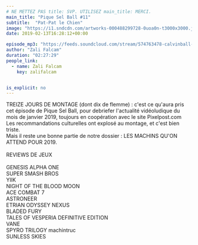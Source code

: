 ```yaml
---
# NE METTEZ PAS title: SVP. UTILISEZ main_title: MERCI.
main_title: "Pique Sel Ball #11"
subtitle:  "Pat-Pat le Chien"
image: "https://i1.sndcdn.com/artworks-000488299728-0uoa0n-t3000x3000.jpg"
date: 2019-02-13T16:28:12+00:00

episode_mp3: "https://feeds.soundcloud.com/stream/574763478-calvinball-radio-pique-sel-ball-11-pat-pat-le-chien.mp3"
author: "Zali Falcam"
duration: "02:27:29"
people_link: 
  - name: Zali Falcam
    key: zalifalcam


is_explicit: no
---
```


<PodcastHeader/>

<!-- ECRIRE LA DESCRIPTION DE L'EPISODE SOUS CETTE LIGNE -->
TREIZE JOURS DE MONTAGE (dont dix de flemme) : c'est ce qu'aura pris cet épisode de Pique Sel Ball, pour debriefer l'actualité vidéoludique du mois de janvier 2019, toujours en coopération avec le site Pixelpost.com<br>Les recommandations culturelles ont explosé au montage, et c'est bien triste.<br>Mais il reste une bonne partie de notre dossier : LES MACHINS QU'ON ATTEND POUR 2019.<br><br>REVIEWS DE JEUX<br><br>GENESIS ALPHA ONE<br>SUPER SMASH BROS<br>YIIK<br>NIGHT OF THE BLOOD MOON<br>ACE COMBAT 7<br>ASTRONEER<br>ETRIAN ODYSSEY NEXUS<br>BLADED FURY<br>TALES OF VESPERIA DEFINITIVE EDITION<br>VANE<br>SPYRO TRILOGY machintruc<br>SUNLESS SKIES

